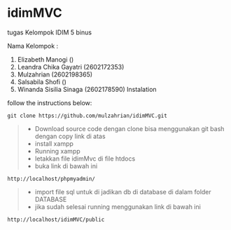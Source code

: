 # idimMVC
tugas Kelompok IDIM 5 binus

Nama Kelompok : 
1. Elizabeth Manogi ()
2. Leandra Chika Gayatri (2602172353)
3. Mulzahrian (2602198365)
4. Salsabila Shofi ()
5. Winanda Sisilia Sinaga (2602178590)
Instalation

follow the instructions below:
```
git clone https://github.com/mulzahrian/idimMVC.git
```

> - Download source code dengan clone bisa menggunakan git bash dengan copy link di atas
> - install xampp
> - Running xampp
> - letakkan file idimMvc di file htdocs
> - buka link di bawah ini 
```
http://localhost/phpmyadmin/
```
> - import file sql untuk di jadikan db di database di dalam folder DATABASE
> - jika sudah selesai running menggunakan link di bawah ini   
```
http://localhost/idimMVC/public
```
